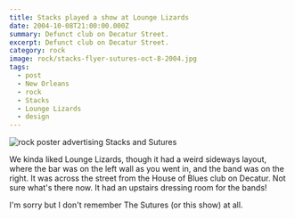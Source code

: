 ```yaml
---
title: Stacks played a show at Lounge Lizards
date: 2004-10-08T21:00:00.000Z
summary: Defunct club on Decatur Street.
excerpt: Defunct club on Decatur Street.
category: rock
image: rock/stacks-flyer-sutures-oct-8-2004.jpg
tags:
  - post 
  - New Orleans
  - rock
  - Stacks
  - Lounge Lizards
  - design
---
```


![rock poster advertising Stacks and Sutures](/static/img/rock/stacks-flyer-sutures-oct-8-2004.jpg "rock poster advertising Stacks and Sutures")

We kinda liked Lounge Lizards, though it had a weird sideways layout, where the bar was on the left wall as you went in, and the band was on the right. It was across the street from the House of Blues club on Decatur. Not sure what's there now. It had an upstairs dressing room for the bands! 

I'm sorry but I don't remember The Sutures (or this show) at all.

